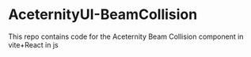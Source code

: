 # AceternityUI-BeamCollision
This repo contains code for the Aceternity Beam Collision component in vite+React in js 
